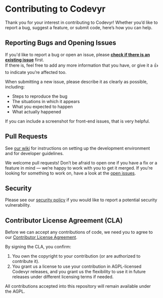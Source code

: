 Contributing to Codevyr
==========================

Thank you for your interest in contributing to Codevyr!
Whether you’d like to report a bug, suggest a feature, or submit code, here’s how you can help.

Reporting Bugs and Opening Issues
---------------------------------

If you'd like to report a bug or open an issue, please **[check if there is an existing issue](https://github.com/codevyr/codevyr/issues)** first.  
If there is, feel free to add any more information that you have, or give it a 👍 to indicate you’re affected too.

When submitting a new issue, please describe it as clearly as possible, including:
- Steps to reproduce the bug
- The situations in which it appears
- What you expected to happen
- What actually happened

If you can include a screenshot for front-end issues, that is very helpful.

Pull Requests
-------------

See [our wiki](https://github.com/codevyr/codevyr/wiki) for instructions on setting up the development environment and for developer guidelines.

We welcome pull requests! Don’t be afraid to open one if you have a fix or a feature in mind — we’re happy to work with you to get it merged.
If you’re looking for something to work on, have a look at the [open issues](https://github.com/codevyr/codevyr/issues).

Security
--------

Please see our [security policy](https://github.com/codevyr/codevyr/security/policy) if you would like to report a potential security vulnerability.

Contributor License Agreement (CLA)
-----------------------------------

Before we can accept any contributions of code, we need you to agree to our
[Contributor License Agreement](https://docs.google.com/forms/d/1j3num4zQ5iFcRLC61YPB-gv3bGHjmZf5hpI9KVeJYzk/viewform?usp=sf_link).

By signing the CLA, you confirm:
1. You own the copyright to your contribution (or are authorized to contribute it).
2. You grant us a license to use your contribution in AGPL-licensed Codevyr releases, and you grant us the flexibility to use it in future releases under different licensing terms if needed.

All contributions accepted into this repository will remain available under the AGPL.
